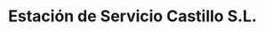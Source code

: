 ---
title: "Estación de Servicio Castillo S.L."
url: /gomara/estacion-de-servicio-castillo-s-l/
shop: reparación de automóviles
---